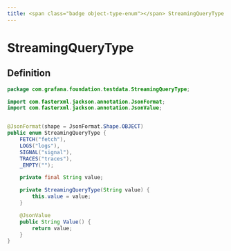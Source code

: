```yaml
---
title: <span class="badge object-type-enum"></span> StreamingQueryType
---
```

# <span class="badge object-type-enum"></span> StreamingQueryType

## Definition

```java
package com.grafana.foundation.testdata.StreamingQueryType;

import com.fasterxml.jackson.annotation.JsonFormat;
import com.fasterxml.jackson.annotation.JsonValue;


@JsonFormat(shape = JsonFormat.Shape.OBJECT)
public enum StreamingQueryType {
    FETCH("fetch"),
    LOGS("logs"),
    SIGNAL("signal"),
    TRACES("traces"),
    _EMPTY("");

    private final String value;

    private StreamingQueryType(String value) {
        this.value = value;
    }

    @JsonValue
    public String Value() {
        return value;
    }
}

```
